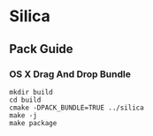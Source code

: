 # Silica

## Pack Guide

### OS X Drag And Drop Bundle

	mkdir build
	cd build
	cmake -DPACK_BUNDLE=TRUE ../silica
	make -j
	make package

